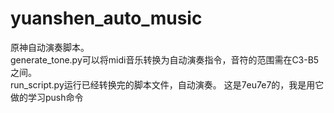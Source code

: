 # yuanshen_auto_music
原神自动演奏脚本。<br>
generate_tone.py可以将midi音乐转换为自动演奏指令，音符的范围需在C3-B5之间。<br>
run_script.py运行已经转换完的脚本文件，自动演奏。
这是7eu7e7的，我是用它做的学习push命令
